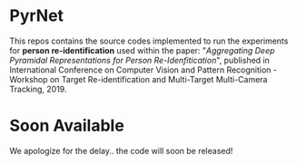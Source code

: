 # PyrNet
This repos contains the source codes implemented to run the experiments for **person re-identification** used within the paper: "*Aggregating Deep Pyramidal Representations for Person Re-Idenfitication*", published in International Conference on Computer Vision and Pattern Recognition - Workshop on Target Re-identification and Multi-Target Multi-Camera Tracking, 2019.

# Soon Available
We apologize for the delay.. the code will soon be released!



